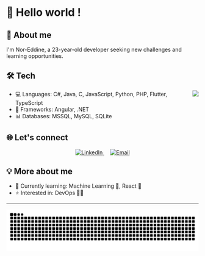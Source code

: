 # 👋 Hello world !

## 🚀 About me 
I'm Nor-Eddine, a 23-year-old developer seeking new challenges and learning opportunities.

## 🛠️ Tech
<img align="right" height="120" src="https://media.tenor.com/vuK8sgM-VLgAAAAM/nagumo-cat.gif"  />

- 💻 Languages: C#, Java, C, JavaScript, Python, PHP, Flutter, TypeScript
- 🧰 Frameworks: Angular, .NET
- 📊 Databases: MSSQL, MySQL, SQLite


## 🌐 Let's connect

<p align="center">
  <a href="https://fr.linkedin.com/in/noreddine-benkhalifa" target="_blank">
    <img src="https://img.shields.io/badge/LinkedIn-0077B5?style=for-the-badge&logo=linkedin&logoColor=white" alt="LinkedIn" />
  </a>
  &nbsp;&nbsp;&nbsp;
  <a href="mailto:noreddine.bklf@gmail.com">
    <img src="https://img.shields.io/badge/Email-D14836?style=for-the-badge&logo=gmail&logoColor=white" alt="Email" />
  </a>
  
</p>


## 💡 More about me
- 🌱 Currently learning: Machine Learning 🤖, React 🔬
- ⭐ Interested in: DevOps 👨‍💻

---

<img src="https://raw.githubusercontent.com/NoreddineBenkhalifa/NoreddineBenkhalifa/output/snake.svg" alt="Snake animation" />

